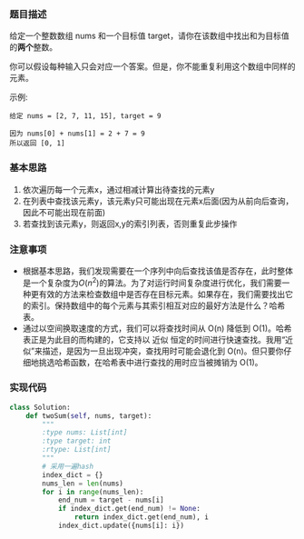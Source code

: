 ### 题目描述
给定一个整数数组 nums 和一个目标值 target，请你在该数组中找出和为目标值的**两个**整数。

你可以假设每种输入只会对应一个答案。但是，你不能重复利用这个数组中同样的元素。

示例:
```
给定 nums = [2, 7, 11, 15], target = 9

因为 nums[0] + nums[1] = 2 + 7 = 9
所以返回 [0, 1]
```

### 基本思路
1. 依次遍历每一个元素x，通过相减计算出待查找的元素y
2. 在列表中查找该元素y，该元素y只可能出现在元素x后面(因为从前向后查询，因此不可能出现在前面)
3. 若查找到该元素y，则返回x,y的索引列表，否则重复此步操作

### 注意事项
- 根据基本思路，我们发现需要在一个序列中向后查找该值是否存在，此时整体是一个复杂度为$O(n^2)$的算法。为了对运行时间复杂度进行优化，我们需要一种更有效的方法来检查数组中是否存在目标元素。如果存在，我们需要找出它的索引。保持数组中的每个元素与其索引相互对应的最好方法是什么？哈希表。  
- 通过以空间换取速度的方式，我们可以将查找时间从 O(n) 降低到 O(1)。哈希表正是为此目的而构建的，它支持以 近似 恒定的时间进行快速查找。我用“近似”来描述，是因为一旦出现冲突，查找用时可能会退化到 O(n)。但只要你仔细地挑选哈希函数，在哈希表中进行查找的用时应当被摊销为 O(1)。

### 实现代码
```python
class Solution:
    def twoSum(self, nums, target):
        """
        :type nums: List[int]
        :type target: int
        :rtype: List[int]
        """
        # 采用一遍hash
        index_dict = {}
        nums_len = len(nums)
        for i in range(nums_len):
            end_num = target - nums[i]
            if index_dict.get(end_num) != None:
                return index_dict.get(end_num), i
            index_dict.update({nums[i]: i})
```